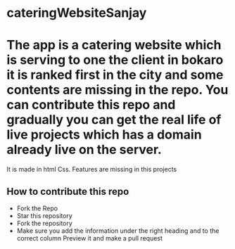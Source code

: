 # cateringWebsiteSanjay

<H1>  The app is a  catering website which is serving to one the client in bokaro  it is ranked first in the city  and some contents are missing in the repo. You can contribute this repo and gradually you can  get the real life 
of live projects which has a domain already live on the server.</H1>
 <p> It is made in html Css. Features are missing in this projects </p>




<h2> How to contribute this repo</h2>
<ul>
  <li> Fork the Repo </li>

<li>Star this repository</li>
 <li>Fork the repository</i>
<li>Make sure you add the information under the right heading and to the correct column Preview it and make a pull request</li>

</ul>
